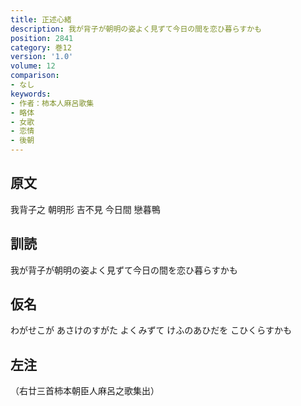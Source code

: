 ```yaml
---
title: 正述心緒
description: 我が背子が朝明の姿よく見ずて今日の間を恋ひ暮らすかも
position: 2841
category: 巻12
version: '1.0'
volume: 12
comparison:
- なし
keywords:
- 作者：柿本人麻呂歌集
- 略体
- 女歌
- 恋情
- 後朝
---
```


## 原文

我背子之 朝明形 吉不見 今日間 戀暮鴨

## 訓読

我が背子が朝明の姿よく見ずて今日の間を恋ひ暮らすかも

## 仮名

わがせこが あさけのすがた よくみずて けふのあひだを こひくらすかも

## 左注

（右廿三首柿本朝臣人麻呂之歌集出）
